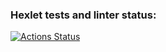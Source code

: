 ### Hexlet tests and linter status:
[![Actions Status](https://github.com/lialitoskaya/frontend-project-12/actions/workflows/hexlet-check.yml/badge.svg)](https://github.com/lialitoskaya/frontend-project-12/actions)